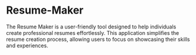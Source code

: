 # Resume-Maker
The Resume Maker is a user-friendly tool designed to help individuals create professional resumes effortlessly. This application simplifies the resume creation process, allowing users to focus on showcasing their skills and experiences.
